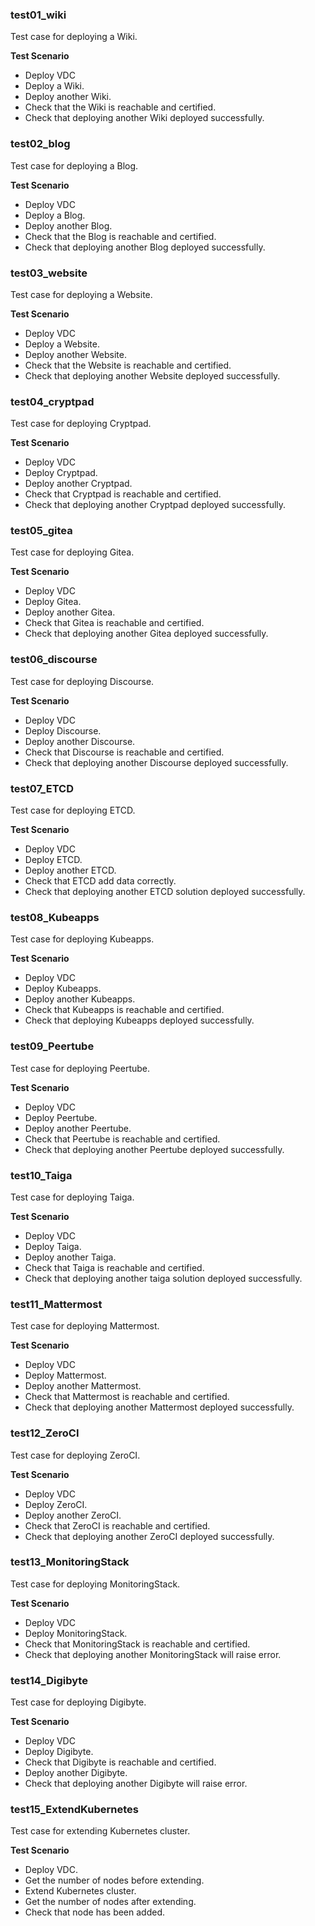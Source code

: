 ### test01_wiki

Test case for deploying a Wiki.

**Test Scenario**

- Deploy VDC
- Deploy a Wiki.
- Deploy another Wiki.
- Check that the Wiki is reachable and certified.
- Check that deploying another Wiki deployed successfully.

### test02_blog

Test case for deploying a Blog.

**Test Scenario**

- Deploy VDC
- Deploy a Blog.
- Deploy another Blog.
- Check that the Blog is reachable and certified.
- Check that deploying another Blog deployed successfully.

### test03_website

Test case for deploying a Website.

**Test Scenario**

- Deploy VDC
- Deploy a Website.
- Deploy another Website.
- Check that the Website is reachable and certified.
- Check that deploying another Website deployed successfully.

### test04_cryptpad

Test case for deploying Cryptpad.

**Test Scenario**

- Deploy VDC
- Deploy Cryptpad.
- Deploy another Cryptpad.
- Check that Cryptpad is reachable and certified.
- Check that deploying another Cryptpad deployed successfully.

### test05_gitea

Test case for deploying Gitea.

**Test Scenario**

- Deploy VDC
- Deploy Gitea.
- Deploy another Gitea.
- Check that Gitea is reachable and certified.
- Check that deploying another Gitea deployed successfully.

### test06_discourse

Test case for deploying Discourse.

**Test Scenario**

- Deploy VDC
- Deploy Discourse.
- Deploy another Discourse.
- Check that Discourse is reachable and certified.
- Check that deploying another Discourse deployed successfully.

### test07_ETCD

Test case for deploying ETCD.

**Test Scenario**

- Deploy VDC
- Deploy ETCD.
- Deploy another ETCD.
- Check that ETCD add data correctly.
- Check that deploying another ETCD solution deployed successfully.

### test08_Kubeapps

Test case for deploying Kubeapps.

**Test Scenario**

- Deploy VDC
- Deploy Kubeapps.
- Deploy another Kubeapps.
- Check that Kubeapps is reachable and certified.
- Check that deploying Kubeapps deployed successfully.

### test09_Peertube

Test case for deploying Peertube.

**Test Scenario**

- Deploy VDC
- Deploy Peertube.
- Deploy another Peertube.
- Check that Peertube is reachable and certified.
- Check that deploying another Peertube deployed successfully.

### test10_Taiga

Test case for deploying Taiga.

**Test Scenario**

- Deploy VDC
- Deploy Taiga.
- Deploy another Taiga.
- Check that Taiga is reachable and certified.
- Check that deploying another taiga solution deployed successfully.

### test11_Mattermost

Test case for deploying Mattermost.

**Test Scenario**

- Deploy VDC
- Deploy Mattermost.
- Deploy another Mattermost.
- Check that Mattermost is reachable and certified.
- Check that deploying another Mattermost deployed successfully.

### test12_ZeroCI

Test case for deploying ZeroCI.

**Test Scenario**

- Deploy VDC
- Deploy ZeroCI.
- Deploy another ZeroCI.
- Check that ZeroCI is reachable and certified.
- Check that deploying another ZeroCI deployed successfully.

### test13_MonitoringStack

Test case for deploying MonitoringStack.

**Test Scenario**

- Deploy VDC
- Deploy MonitoringStack.
- Check that MonitoringStack is reachable and certified.
- Check that deploying another MonitoringStack will raise error.

### test14_Digibyte

Test case for deploying Digibyte.

**Test Scenario**

- Deploy VDC
- Deploy Digibyte.
- Check that Digibyte is reachable and certified.
- Deploy another Digibyte.
- Check that deploying another Digibyte will raise error.

### test15_ExtendKubernetes

Test case for extending Kubernetes cluster.

**Test Scenario**

- Deploy VDC.
- Get the number of nodes before extending.
- Extend Kubernetes cluster.
- Get the number of nodes after extending.
- Check that node has been added.
